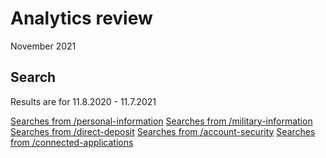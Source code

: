 # Analytics review

November 2021

## Search

Results are for 11.8.2020 - 11.7.2021

[Searches from /personal-information](https://analytics.google.com/analytics/web/#/report/content-site-search-pages/a50123418w177519031p184624291/_u.date00=20201108&_u.date01=20211107&explorer-table.plotKeys=%5B%5D&_r.drilldown=analytics.searchStartPage:~2Fprofile~2Fpersonal-information~2F/)
[Searches from /military-information](https://analytics.google.com/analytics/web/#/report/content-site-search-pages/a50123418w177519031p184624291/_u.date00=20201108&_u.date01=20211107&_r.drilldown=analytics.searchStartPage:~2Fprofile~2Fmilitary-information~2F/)
[Searches from /direct-deposit]()
[Searches from /account-security]()
[Searches from /connected-applications]()
